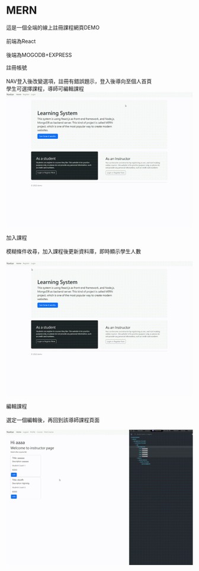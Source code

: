 # MERN
這是一個全端的線上註冊課程網頁DEMO<br>  
前端為React<br>  
後端為MOGODB+EXPRESS<br>  


註冊帳號<br>  
NAV登入後改變選項，註冊有錯誤題示，登入後導向至個人首頁<br>
學生可選擇課程，導師可編輯課程<br> 
![image](https://github.com/wang19903/MERN/blob/master/register.gif)

加入課程<br>  
模糊條件收尋，加入課程後更新資料庫，即時顯示學生人數<br>  
![image](https://github.com/wang19903/MERN/blob/master/enroll.gif)

編輯課程<br>  
選定一個編輯後，再回到該導師課程頁面<br>  
![image](https://github.com/wang19903/MERN/blob/master/edit_course.gif)

